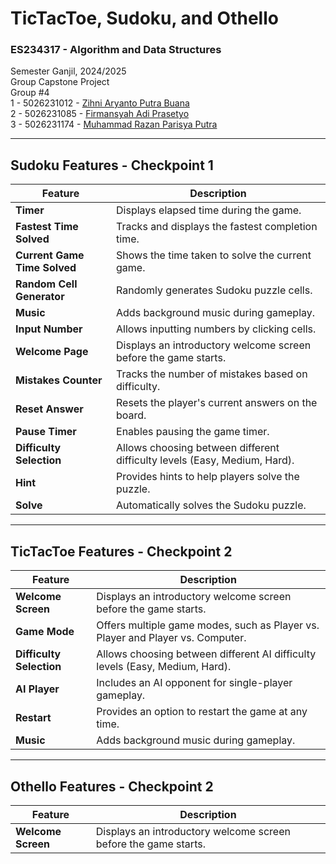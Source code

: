 # TicTacToe, Sudoku, and Othello

### ES234317 - Algorithm and Data Structures

Semester Ganjil, 2024/2025\
Group Capstone Project\
Group #4\
1 - 5026231012 - [Zihni Aryanto Putra Buana](https://github.com/Zihniii)\
2 - 5026231085 - [Firmansyah Adi Prasetyo](https://github.com/Firmansyahadip)\
3 - 5026231174 - [Muhammad Razan Parisya Putra](https://github.com/mhmdrazn)

---

## Sudoku Features - Checkpoint 1

| **Feature**                  | **Description**                                                           |
| ---------------------------- | ------------------------------------------------------------------------- |
| **Timer**                    | Displays elapsed time during the game.                                    |
| **Fastest Time Solved**      | Tracks and displays the fastest completion time.                          |
| **Current Game Time Solved** | Shows the time taken to solve the current game.                           |
| **Random Cell Generator**    | Randomly generates Sudoku puzzle cells.                                   |
| **Music**                    | Adds background music during gameplay.                                    |
| **Input Number**             | Allows inputting numbers by clicking cells.                               |
| **Welcome Page**             | Displays an introductory welcome screen before the game starts.           |
| **Mistakes Counter**         | Tracks the number of mistakes based on difficulty.                        |
| **Reset Answer**             | Resets the player's current answers on the board.                         |
| **Pause Timer**              | Enables pausing the game timer.                                           |
| **Difficulty Selection**     | Allows choosing between different difficulty levels (Easy, Medium, Hard). |
| **Hint**                     | Provides hints to help players solve the puzzle.                          |
| **Solve**                    | Automatically solves the Sudoku puzzle.                                   |

---

## TicTacToe Features - Checkpoint 2

| **Feature**              | **Description**                                                              |
| ------------------------ | ---------------------------------------------------------------------------- |
| **Welcome Screen**       | Displays an introductory welcome screen before the game starts.              |
| **Game Mode**            | Offers multiple game modes, such as Player vs. Player and Player vs. Computer.|
| **Difficulty Selection** | Allows choosing between different AI difficulty levels (Easy, Medium, Hard).  |
| **AI Player**            | Includes an AI opponent for single-player gameplay.                          |
| **Restart**              | Provides an option to restart the game at any time.                          |
| **Music**                | Adds background music during gameplay.                                       |

---

## Othello Features - Checkpoint 2

| **Feature**              | **Description**                                                              |
| ------------------------ | ---------------------------------------------------------------------------- |
| **Welcome Screen**       | Displays an introductory welcome screen before the game starts.              |

